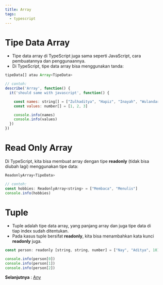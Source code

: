 ```yaml
---
title: Array
tags:
  - typescript
---
```


# Tipe Data Array

- Tipe data array di TypeScript juga sama seperti JavaScript, cara pembuatannya dan penggunaannya.
- Di TypeScript, tipe data array bisa menggunakan tanda:

```js
tipeData[] atau Array<TipeData>

// contoh:
describe('Array', function() {
  it('should same with javascript', function() {

    const names: string[] = ["Zulhaditya", "Hapiz", "Inayah", "Wulandari"]
    const values: number[] = [1, 2, 3]

    console.info(names)
    console.info(values)
  })
})
```

# Read Only Array

Di TypeScript, kita bisa membuat array dengan tipe **readonly** (tidak bisa diubah lagi) menggunakan tipe data:

```js
ReadonlyArray<TipeData>

// contoh:
const hobbies: ReadonlyArray<string> = ["Membaca", "Menulis"]
console.info(hobbies)
```

# Tuple

- Tuple adalah tipe data array, yang panjang array dan juga tipe data di tiap index sudah ditentukan.
- Pada kasus tuple bersifat **readonly**, kita bisa menambahkan kata kunci **readonly** juga.

```js
const person: readonly [string, string, number] = ["Nay", "Aditya", 10]

console.info(person[0])
console.info(person[1])
console.info(person[2])
```

**Selanjutnya** : [Any](/backend/typescript/any.md)
